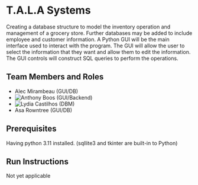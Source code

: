 # T.A.L.A Systems

Creating a database structure to model the inventory operation and management of a grocery store. Further databases
may be added to include employee and customer information. A Python GUI will be the main interface used to interact
with the program. The GUI will allow the user to select the information that they want and allow them to edit the
information. The GUI controls will construct SQL queries to perform the operations.

## Team Members and Roles

* Alec Mirambeau (GUI/DB)
* ![Anthony Boos](https://github.com/anthonyboos559/CIS350-HW2-Boos/) (GUI/Backend)
* ![Lydia Castilhos](https://github.com/lydecast/CIS350-HW2-Castilhos) (DBM) 
* Asa Rowntree (GUI/DB)

## Prerequisites
Having python 3.11 installed. (sqllite3 and tkinter are built-in to Python)

## Run Instructions

Not yet applicable
